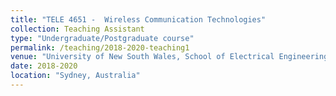 ```yaml
---
title: "TELE 4651 -  Wireless Communication Technologies"
collection: Teaching Assistant
type: "Undergraduate/Postgraduate course"
permalink: /teaching/2018-2020-teaching1
venue: "University of New South Wales, School of Electrical Engineering and Telecommunications"
date: 2018-2020
location: "Sydney, Australia"
---
```



